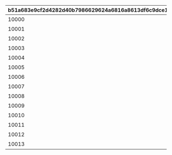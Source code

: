 |b51a683e9cf2d4282d40b7986629624a6816a8613df6c9dce1ae15e014d264f4|4fe64e2a1487a78f7ba69206bbbb58b2e1972a96984badb1739e67b1fbc7a0cd|52afdbc907d040f2b818b7774b9ac417135380ff27e2a98a0e0e6db0c48e3094|69809069e25a0ffb01ac70931490936ec994f8a5ca37a8a977e1f8e4faad01ba|
| --- | --- | --- | --- |
|10000|2019/03/01 4:59:59|1st Anniversary スペシャルログインボーナス|2019/02/15 5:00:00|
|10001|2019/05/07 4:59:59|GW スペシャルログインボーナス|2019/04/27 5:00:00|
|10002|2019/09/01 4:59:59|1.5Year Anniversary スペシャルログインボーナス|2019/08/15 5:00:00|
|10003|2020/03/01 4:59:59|2nd Anniversary スペシャルログインボーナス|2020/02/15 5:00:00|
|10004|2020/09/01 4:59:59|2.5 Year Anniversary スペシャルログインボーナス|2020/08/15 5:00:00|
|10005|2021/03/01 4:59:59|3rd Anniversary スペシャルログインボーナス|2021/02/15 5:00:00|
|10006|2021/09/01 4:59:59|3.5 Year Anniversary スペシャルログインボーナス|2021/08/15 5:00:00|
|10007|2022/03/01 4:59:59|4th Anniversary スペシャルログインボーナス|2022/02/15 5:00:00|
|10008|2022/09/01 4:59:59|4.5 Year Anniversary スペシャルログインボーナス|2022/08/15 5:00:00|
|10009|2023/03/01 4:59:59|5th Anniversary スペシャルログインボーナス|2023/02/15 5:00:00|
|10010|2023/09/01 4:59:59|5.5 Year Anniversary スペシャルログインボーナス|2023/08/15 5:00:00|
|10011|2024/03/01 4:59:59|6th Anniversary スペシャルログインボーナス|2024/02/15 5:00:00|
|10012|2024/09/01 4:59:59|6.5 Year Anniversary スペシャルログインボーナス|2024/08/15 5:00:00|
|10013|2025/03/01 4:59:59|7th Year Anniversary スペシャルログインボーナス|2025/02/15 5:00:00|